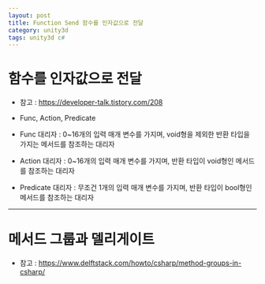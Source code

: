 ```yaml
---
layout: post
title: Function Send 함수를 인자값으로 전달
category: unity3d
tags: unity3d c#
---
```


# 함수를 인자값으로 전달

* 참고 : https://developer-talk.tistory.com/208
* Func, Action, Predicate

* Func 대리자 : 0~16개의 입력 매개 변수를 가지며, void형을 제외한 반환 타입을 가지는 메서드를 참조하는 대리자
* Action 대리자 : 0~16개의 입력 매개 변수를 가지며, 반환 타입이 void형인 메서드를 참조하는 대리자
* Predicate 대리자 : 무조건 1개의 입력 매개 변수를 가지며, 반환 타입이 bool형인 메서드를 참조하는 대리자

---

# 메서드 그룹과 델리게이트

* 참고 : https://www.delftstack.com/howto/csharp/method-groups-in-csharp/